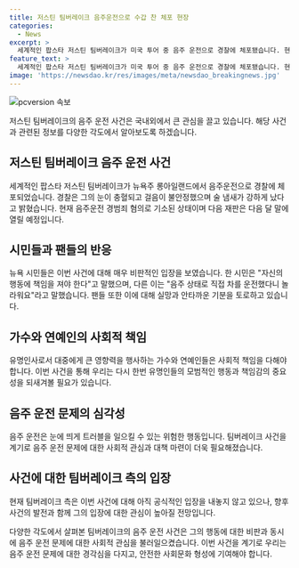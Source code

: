```yaml
---
title: 저스틴 팀버레이크 음주운전으로 수갑 찬 체포 현장
categories:
  - News
excerpt: >
  세계적인 팝스타 저스틴 팀버레이크가 미국 투어 중 음주 운전으로 경찰에 체포됐습니다. 현지시간 18일 새벽 뉴욕주 롱아일랜드에서 발생한 사건으로, 경찰은 팀버레이크의 술 취한 상태를 확인하고 음주운전 혐의로 기소했습니다. 이에 대해 시민들은 비판을 쏟아내고 있으며, 팀버레이크는 보석금 없이 석방됐지만 다음 재판이 예정되어 있습니다. 이에 대해 팀버레이크 측은 아직 공식적인 입장을 밝히지 않았습니다. (단어 수: 95)
feature_text: >
  세계적인 팝스타 저스틴 팀버레이크가 미국 투어 중 음주 운전으로 경찰에 체포됐습니다. 현지시간 18일 새벽 뉴욕주 롱아일랜드에서 발생한 사건으로, 경찰은 팀버레이크의 술 취한 상태를 확인하고 음주운전 혐의로 기소했습니다. 이에 대해 시민들은 비판을 쏟아내고 있으며, 팀버레이크는 보석금 없이 석방됐지만 다음 재판이 예정되어 있습니다. 이에 대해 팀버레이크 측은 아직 공식적인 입장을 밝히지 않았습니다. (단어 수: 95)
image: 'https://newsdao.kr/res/images/meta/newsdao_breakingnews.jpg'
---
```


<p><img src="https://newsdao.kr/res/images/meta/newsdao_breakingnews.jpg" alt="pcversion 속보" /></p>

<p>저스틴 팀버레이크의 음주 운전 사건은 국내외에서 큰 관심을 끌고 있습니다. 해당 사건과 관련된 정보를 다양한 각도에서 알아보도록 하겠습니다.</p>

<h2 data-ke-size="size26">저스틴 팀버레이크 음주 운전 사건</h2>

<p data-ke-size="size16">세계적인 팝스타 저스틴 팀버레이크가 뉴욕주 롱아일랜드에서 음주운전으로 경찰에 체포되었습니다. 경찰은 그의 눈이 충혈되고 걸음이 불안정했으며 술 냄새가 강하게 났다고 밝혔습니다. 현재 음주운전 경범죄 혐의로 기소된 상태이며 다음 재판은 다음 달 말에 열릴 예정입니다.</p>

<h2 data-ke-size="size26">시민들과 팬들의 반응</h2>

<p data-ke-size="size16">뉴욕 시민들은 이번 사건에 대해 매우 비판적인 입장을 보였습니다. 한 시민은 "자신의 행동에 책임을 져야 한다"고 말했으며, 다른 이는 "음주 상태로 직접 차를 운전했다니 놀라워요"라고 말했습니다. 팬들 또한 이에 대해 실망과 안타까운 기분을 토로하고 있습니다.</p>

<h2 data-ke-size="size26">가수와 연예인의 사회적 책임</h2>

<p data-ke-size="size16">유명인사로서 대중에게 큰 영향력을 행사하는 가수와 연예인들은 사회적 책임을 다해야 합니다. 이번 사건을 통해 우리는 다시 한번 유명인들의 모범적인 행동과 책임감의 중요성을 되새겨볼 필요가 있습니다.</p>

<h2 data-ke-size="size26">음주 운전 문제의 심각성</h2>

<p data-ke-size="size16">음주 운전은 눈에 띄게 트러블을 일으킬 수 있는 위험한 행동입니다. 팀버레이크 사건을 계기로 음주 운전 문제에 대한 사회적 관심과 대책 마련이 더욱 필요해졌습니다.</p>

<h2 data-ke-size="size26">사건에 대한 팀버레이크 측의 입장</h2>

<p data-ke-size="size16">현재 팀버레이크 측은 이번 사건에 대해 아직 공식적인 입장을 내놓지 않고 있으나, 향후 사건의 발전과 함께 그의 입장에 대한 관심이 높아질 전망입니다.</p>

<p>다양한 각도에서 살펴본 팀버레이크의 음주 운전 사건은 그의 행동에 대한 비판과 동시에 음주 운전 문제에 대한 사회적 관심을 불러일으켰습니다. 이번 사건을 계기로 우리는 음주 운전 문제에 대한 경각심을 다지고, 안전한 사회문화 형성에 기여해야 합니다.</p>


